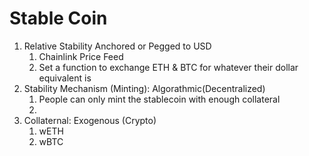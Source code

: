 # Stable Coin

1. Relative Stability Anchored or Pegged to USD
    1. Chainlink Price Feed
    2. Set a function to exchange ETH & BTC for whatever their dollar equivalent is
2. Stability Mechanism (Minting): Algorathmic(Decentralized)
    1. People can only mint the stablecoin with enough collateral
    2.
3. Collaternal: Exogenous (Crypto)
    1. wETH
    2. wBTC
